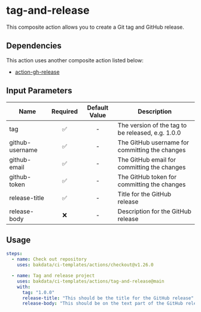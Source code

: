 # tag-and-release

This composite action allows you to create a Git tag and GitHub release.

## Dependencies

This action uses another composite action listed below:

- [action-gh-release](https://github.com/softprops/action-gh-release)

## Input Parameters

| Name            | Required | Default Value | Description                                       |
| --------------- | :------: | :-----------: | ------------------------------------------------- |
| tag             |    ✅    |       -       | The version of the tag to be released, e.g. 1.0.0 |
| github-username |    ✅    |       -       | The GitHub username for committing the changes    |
| github-email    |    ✅    |       -       | The GitHub email for committing the changes       |
| github-token    |    ✅    |       -       | The GitHub token for committing the changes       |
| release-title   |    ✅    |       -       | Title for the GitHub release                      |
| release-body    |    ❌    |       -       | Description for the GitHub release                |

## Usage

```yaml
steps:
  - name: Check out repository
    uses: bakdata/ci-templates/actions/checkout@v1.26.0

  - name: Tag and release project
    uses: bakdata/ci-templates/actions/tag-and-release@main
    with:
      tag: "1.0.0"
      release-title: "This should be the title for the GitHub release"
      release-body: "This should be on the text part of the GitHub release"
```
